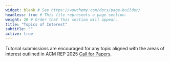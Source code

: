 ```yaml
---
widget: blank # See https://wowchemy.com/docs/page-builder/
headless: true # This file represents a page section.
weight: 20 # Order that this section will appear.
title: "Topics of Interest"
subtitle: ""
active: true
---
```


Tutorial submissions are encouraged for any topic aligned with the areas of interest outlined in ACM REP 2025 [Call for Papers](/cfp).


